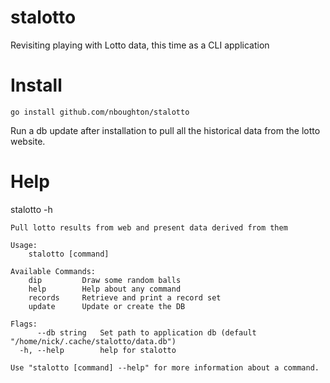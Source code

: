 # stalotto
Revisiting playing with Lotto data, this time as a CLI application

# Install
    go install github.com/nboughton/stalotto

Run a db update after installation to pull all the historical data from the lotto website.

# Help
   stalotto -h

    Pull lotto results from web and present data derived from them
    
    Usage:
        stalotto [command]
    
    Available Commands:
        dip         Draw some random balls
        help        Help about any command
        records     Retrieve and print a record set
        update      Update or create the DB
    
    Flags:
          --db string   Set path to application db (default "/home/nick/.cache/stalotto/data.db")
      -h, --help        help for stalotto
    
    Use "stalotto [command] --help" for more information about a command.